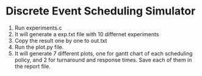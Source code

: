 # Discrete Event Scheduling Simulator
1. Run experiments.c
2. It will generate a exp.txt file with 10 differnet experiments
3. Copy the result one by one to out.txt
4. Run the plot.py file. 
5. It will generate 7 different plots, one for gantt chart of each scheduling policy, and 2 for turnaround and response times. Save each of them in the report file.